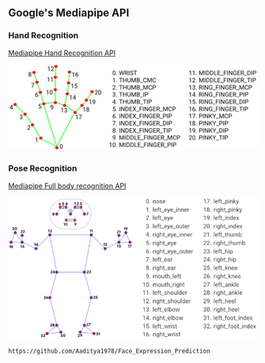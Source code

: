 ## Google's Mediapipe API
### Hand Recognition
[Mediapipe Hand Recognition API](https://google.github.io/mediapipe/solutions/hands.html)

![Hand Landmarks](../assets/Documentation/hand_landmarks.png)

### Pose Recognition

[Mediapipe Full body recognition API](https://google.github.io/mediapipe/solutions/pose.html)

![Body Landmarks](../assets/Documentation/pose_tracking_full_body_landmarks.png)

```
https://github.com/Aaditya1978/Face_Expression_Prediction
```